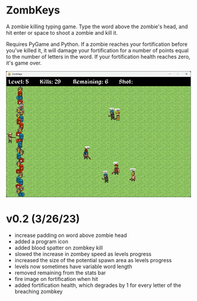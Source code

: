 # ZombKeys
A zombie killing typing game. Type the word above the zombie's head, and hit enter or space to shoot a zombie and kill it.

Requires PyGame and Python. If a zombie reaches your fortification before you've killed it, it will damage your fortification for a number of points equal to the number of letters in the word. If your fortification health reaches zero, it's game over.

![ZombKeys Gameplay Screenshot](/ZombKeys_Screenshot.png?raw=true "ZombKeys Gameplay Screenshot")

# v0.2 (3/26/23)

- increase padding on word above zombie head
- added a program icon
- added blood spatter on zombkey kill
- slowed the increase in zombey speed as levels progress
- increased the size of the potential spawn area as levels progress
- levels now sometimes have variable word length
- removed remaining from the stats bar
- fire image on fortification when hit
- added fortification health, which degrades by 1 for every letter of the breaching zombkey
